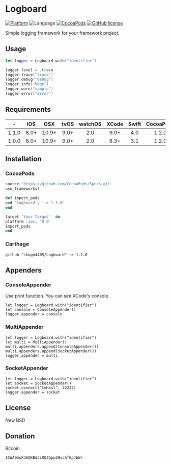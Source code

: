 # Logboard
[![Platform](https://img.shields.io/cocoapods/p/Logboard.svg?style=flat)](http://cocoapods.org/pods/Logboard)
![Language](https://img.shields.io/badge/language-Swift%204.0-orange.svg)
[![CocoaPods](https://img.shields.io/cocoapods/v/Logboard.svg?style=flat)](http://cocoapods.org/pods/Logboard)
[![GitHub license](https://img.shields.io/badge/license-New%20BSD-blue.svg)](https://raw.githubusercontent.com/shogo4405/lf.swift/master/LICENSE.txt)

Simple logging framework for your framework project.

## Usage
```swift
let logger = Logboard.with("identifier")

logger.level = .trace
logger.trace("trace")
logger.debug("debug")
logger.info("hoge")
logger.warn("sample")
logger.error("error")
```

## Requirements
|-|iOS|OSX|tvOS|watchOS|XCode|Swift|CocoaPods|Carthage|
|:----:|:----:|:----:|:----:|:----:|:----:|:----:|:----:|:----:|
|1.1.0|8.0+|10.9+|9.0+|2.0|9.0+|4.0|1.2.0|0.20.0+|
|1.0.0|8.0+|10.9+|9.0+|2.0|8.3+|3.1|1.2.0|0.20.0+|

## Installation
### CocoaPods
```rb
source 'https://github.com/CocoaPods/Specs.git'
use_frameworks!

def import_pods
pod 'Logboard', '~> 1.1.0'
end

target 'Your Target'  do
platform :ios, '8.0'
import_pods
end
```
### Carthage
```
github "shogo4405/Logboard" ~> 1.1.0
```

## Appenders
### ConsoleAppender
Use print function. You can see XCode's console.
```
let logger = Logboard.with("identifier")
let console = ConsoleAppender()
logger.appender = console
```

### MultiAppender
```
let logger = Logboard.with("identifier")
let multi = MultiAppender()
multi.appenders.append(ConsoleAppender())
multi.appenders.append(SocketAppender())
logger.appender = multi
```

### SocketAppender
```
let logger = Logboard.with("identifier")
let socket = SocketAppender()
socket.connect("toHost", 22222)
logger.appender = socket
```

## License
New BSD

## Donation
Bitcoin
```txt
1CWA9muX36QKBdJiRQJGpu2HvchfEpJbWr
```

